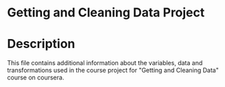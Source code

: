 # Getting and Cleaning Data Project

# Description
This file contains additional information about the variables, data and transformations used in the course project for "Getting and Cleaning Data" course on coursera.

